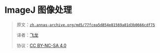 # ImageJ 图像处理

> 原文：[`zh.annas-archive.org/md5/77fcea5d854e81569a81d3b0666cdf75`](https://zh.annas-archive.org/md5/77fcea5d854e81569a81d3b0666cdf75)
> 
> 译者：[飞龙](https://github.com/wizardforcel)
> 
> 协议：[CC BY-NC-SA 4.0](http://creativecommons.org/licenses/by-nc-sa/4.0/)
